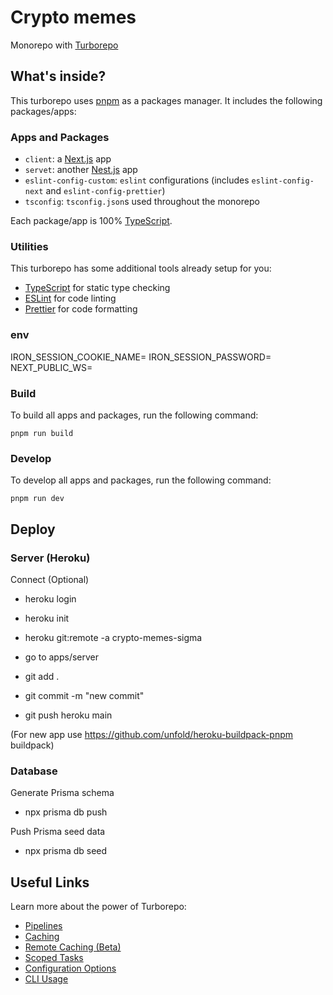 # Crypto memes

Monorepo with [Turborepo](https://turborepo.org/)

## What's inside?

This turborepo uses [pnpm](https://pnpm.io) as a packages manager. It includes the following packages/apps:

### Apps and Packages

- `client`: a [Next.js](https://nextjs.org) app
- `servet`: another [Nest.js](https://nestjs.com/) app
- `eslint-config-custom`: `eslint` configurations (includes `eslint-config-next` and `eslint-config-prettier`)
- `tsconfig`: `tsconfig.json`s used throughout the monorepo

Each package/app is 100% [TypeScript](https://www.typescriptlang.org/).

### Utilities

This turborepo has some additional tools already setup for you:

- [TypeScript](https://www.typescriptlang.org/) for static type checking
- [ESLint](https://eslint.org/) for code linting
- [Prettier](https://prettier.io) for code formatting

### env

IRON_SESSION_COOKIE_NAME=
IRON_SESSION_PASSWORD=
NEXT_PUBLIC_WS=

### Build

To build all apps and packages, run the following command:

```
pnpm run build
```

### Develop

To develop all apps and packages, run the following command:

```
pnpm run dev
```

## Deploy

### Server (Heroku)

Connect (Optional)

- heroku login
- heroku init
- heroku git:remote -a crypto-memes-sigma

- go to apps/server
- git add .
- git commit -m "new commit"
- git push heroku main

(For new app use https://github.com/unfold/heroku-buildpack-pnpm buildpack)

### Database

Generate Prisma schema

- npx prisma db push

Push Prisma seed data

- npx prisma db seed

## Useful Links

Learn more about the power of Turborepo:

- [Pipelines](https://turborepo.org/docs/core-concepts/pipelines)
- [Caching](https://turborepo.org/docs/core-concepts/caching)
- [Remote Caching (Beta)](https://turborepo.org/docs/core-concepts/remote-caching)
- [Scoped Tasks](https://turborepo.org/docs/core-concepts/scopes)
- [Configuration Options](https://turborepo.org/docs/reference/configuration)
- [CLI Usage](https://turborepo.org/docs/reference/command-line-reference)
